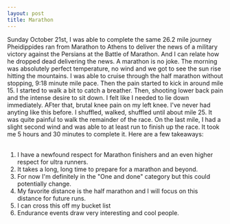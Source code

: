 ```yaml
---
layout: post
title: Marathon
---
```

Sunday October 21st, I was able to complete the same 26.2 mile journey Pheidippides ran from Marathon to Athens to deliver the news of a military victory against the Persians at the Battle
of Marathon.  And I can relate how he dropped dead delivering the news.  A marathon is no joke.  The morning was absolutely perfect temperature, 
no wind and we got to see the sun rise hitting the mountains.  I was able to cruise through the half marathon without stopping, 9:18 minute mile pace.  Then
the pain started to kick in around mile 15.  I started to walk a bit to catch a breather.  Then, shooting lower back pain and the intense desire to 
sit down.  I felt like I needed to lie down immediately.  AFter that, brutal knee pain on my left knee.  I've never had anyting like this before.  I shuffled, walked, shuffled 
until about mile 25.  It was quite painful to walk the remainder of the race.  On the last mile, I had a slight second wind and was able to at least run
to finish up the race.  It took me 5 hours and 30 minutes to complete it.  Here are a few takeaways:
<br><br>
1. I have a newfound respect for Marathon finishers and an even higher respect for ultra runners.
2. It takes a long, long time to prepare for a marathon and beyond.
3. For now I'm definitely in the "One and done" category but this could potentially change.
4. My favorite distance is the half marathon and I will focus on this distance for future runs.
5. I can cross this off my bucket list
6. Endurance events draw very interesting and cool people.

